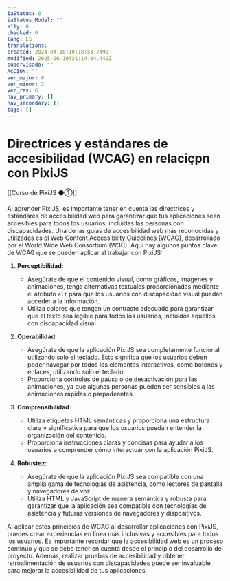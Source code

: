```yaml
---
iaStatus: 0
iaStatus_Model: ""
a11y: 0
checked: 0
lang: ES
translations: 
created: 2024-04-10T10:18:53.749Z
modified: 2025-06-10T21:14:04.442Z
supervisado: ""
ACCION: ""
ver_major: 0
ver_minor: 2
ver_rev: 6
nav_primary: []
nav_secondary: []
tags: []
---
```

# Directrices y estándares de accesibilidad (WCAG) en relaciçpn con PixiJS

[[Curso de PixiJS ⚫①]]

Al aprender PixiJS, es importante tener en cuenta las directrices y estándares de accesibilidad web para garantizar que tus aplicaciones sean accesibles para todos los usuarios, incluidas las personas con discapacidades. Una de las guías de accesibilidad web más reconocidas y utilizadas es el Web Content Accessibility Guidelines (WCAG), desarrollado por el World Wide Web Consortium (W3C). Aquí hay algunos puntos clave de WCAG que se pueden aplicar al trabajar con PixiJS:

1. **Perceptibilidad**:
   - Asegúrate de que el contenido visual, como gráficos, imágenes y animaciones, tenga alternativas textuales proporcionadas mediante el atributo `alt` para que los usuarios con discapacidad visual puedan acceder a la información.
   - Utiliza colores que tengan un contraste adecuado para garantizar que el texto sea legible para todos los usuarios, incluidos aquellos con discapacidad visual.

2. **Operabilidad**:
   - Asegúrate de que la aplicación PixiJS sea completamente funcional utilizando solo el teclado. Esto significa que los usuarios deben poder navegar por todos los elementos interactivos, como botones y enlaces, utilizando solo el teclado.
   - Proporciona controles de pausa o de desactivación para las animaciones, ya que algunas personas pueden ser sensibles a las animaciones rápidas o parpadeantes.

3. **Comprensibilidad**:
   - Utiliza etiquetas HTML semánticas y proporciona una estructura clara y significativa para que los usuarios puedan entender la organización del contenido.
   - Proporciona instrucciones claras y concisas para ayudar a los usuarios a comprender cómo interactuar con la aplicación PixiJS.

4. **Robustez**:
   - Asegúrate de que la aplicación PixiJS sea compatible con una amplia gama de tecnologías de asistencia, como lectores de pantalla y navegadores de voz.
   - Utiliza HTML y JavaScript de manera semántica y robusta para garantizar que la aplicación sea compatible con tecnologías de asistencia y futuras versiones de navegadores y dispositivos.

Al aplicar estos principios de WCAG al desarrollar aplicaciones con PixiJS, puedes crear experiencias en línea más inclusivas y accesibles para todos los usuarios. Es importante recordar que la accesibilidad web es un proceso continuo y que se debe tener en cuenta desde el principio del desarrollo del proyecto. Además, realizar pruebas de accesibilidad y obtener retroalimentación de usuarios con discapacidades puede ser invaluable para mejorar la accesibilidad de tus aplicaciones.